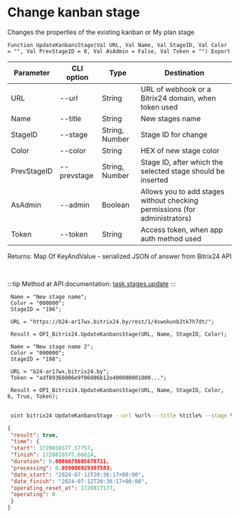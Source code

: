 ﻿---
sidebar_position: 2
---

# Change kanban stage
 Changes the properties of the existing kanban or My plan stage



`Function UpdateKanbansStage(Val URL, Val Name, Val StageID, Val Color = "", Val PrevStageID = 0, Val AsAdmin = False, Val Token = "") Export`

 | Parameter | CLI option | Type | Destination |
 |-|-|-|-|
 | URL | --url | String | URL of webhook or a Bitrix24 domain, when token used |
 | Name | --title | String | New stages name |
 | StageID | --stage | String, Number | Stage ID for change |
 | Color | --color | String | HEX of new stage color |
 | PrevStageID | --prevstage | String, Number | Stage ID, after which the selected stage should be inserted |
 | AsAdmin | --admin | Boolean | Allows you to add stages without checking permissions (for administrators) |
 | Token | --token | String | Access token, when app auth method used |

 
 Returns: Map Of KeyAndValue - serialized JSON of answer from Bitrix24 API

<br/>

:::tip
Method at API documentation: [task.stages.update](https://dev.1c-bitrix.ru/rest_help/tasks/task/kanban/task_stages_update.php)
:::
<br/>


```bsl title="Code example"
 Name = "New stage name";
 Color = "000000";
 StageID = "196";
 
 URL = "https://b24-ar17wx.bitrix24.by/rest/1/4swokunb3tk7h7dt/";
 
 Result = OPI_Bitrix24.UpdateKanbansStage(URL, Name, StageID, Color);
 
 Name = "New stage name 2";
 Color = "000000";
 StageID = "198";
 
 URL = "b24-ar17wx.bitrix24.by";
 Token = "adf89366006e9f06006b12e400000001000...";
 
 Result = OPI_Bitrix24.UpdateKanbansStage(URL, Name, StageID, Color, 6, True, Token);
```
	


```sh title="CLI command example"
 
 oint bitrix24 UpdateKanbansStage --url %url% --title %title% --stage %stage% --color %color% --prevstage %prevstage% --admin %admin% --token %token%

```

```json title="Result"
{
 "result": true,
 "time": {
 "start": 1720816577.57757,
 "finish": 1720816577.66624,
 "duration": 0.0886678695678711,
 "processing": 0.059006929397583,
 "date_start": "2024-07-12T20:36:17+00:00",
 "date_finish": "2024-07-12T20:36:17+00:00",
 "operating_reset_at": 1720817177,
 "operating": 0
 }
}
```
